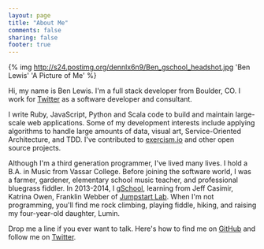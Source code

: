 ```yaml
---
layout: page
title: "About Me"
comments: false
sharing: false
footer: true
---
```


{% img http://s24.postimg.org/dennlx6n9/Ben_gschool_headshot.jpg 'Ben Lewis' 'A Picture of Me' %}

Hi, my name is Ben Lewis. I'm a full stack developer from Boulder, CO. I work for [Twitter](http://www.twitter.com) as a software developer and consultant.

I write Ruby, JavaScript, Python and Scala code to build and maintain large-scale web applications. Some of my development interests include applying algorithms to handle large amounts of data, visual art, Service-Oriented Architecture, and TDD. I've contributed to [exercism.io](www.exercism.io) and other open source projects.

Although I'm a third generation programmer, I've lived many lives. I hold a B.A. in Music from Vassar College. Before joining the software world, I was a farmer, gardener, elementary school music teacher, and professional bluegrass fiddler. In 2013-2014, I [gSchool](http://www.galvanize.it/school/), learning from Jeff Casimir, Katrina Owen, Franklin Webber of [Jumpstart Lab](www.jumpstartlab.com). When I'm not programming, you'll find me rock climbing, playing fiddle, hiking, and raising my four-year-old daughter, Lumin.

Drop me a line if you ever want to talk. Here's how to find me on [GitHub](https://github.com/fluxusfrequency/) and follow me on [Twitter](https://twitter.com/fluxusfrequency).


